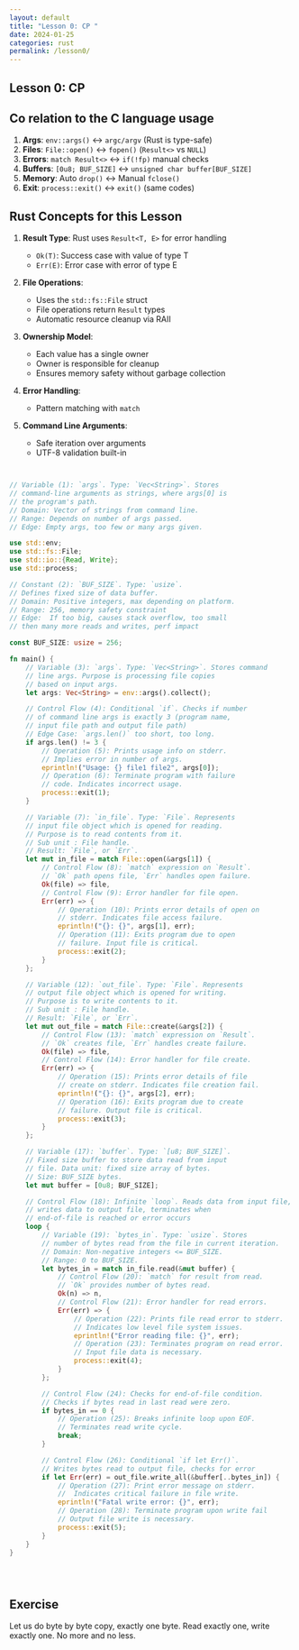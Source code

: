 ```yaml
---
layout: default
title: "Lesson 0: CP "
date: 2024-01-25
categories: rust
permalink: /lesson0/
---
```


## Lesson 0: CP

## Co relation to the C language usage

1. **Args**: `env::args()` ↔ `argc/argv` (Rust is type-safe)  
2. **Files**: `File::open()` ↔ `fopen()` (`Result<>` vs `NULL`)  
3. **Errors**: `match Result<>` ↔ `if(!fp)` manual checks  
4. **Buffers**: `[0u8; BUF_SIZE]` ↔ `unsigned char buffer[BUF_SIZE]`  
5. **Memory**: Auto `drop()` ↔ Manual `fclose()`  
6. **Exit**: `process::exit()` ↔ `exit()` (same codes)

## Rust Concepts for this Lesson

1. **Result Type**: Rust uses `Result<T, E>` for error handling
   - `Ok(T)`: Success case with value of type T
   - `Err(E)`: Error case with error of type E

2. **File Operations**:
   - Uses the `std::fs::File` struct
   - File operations return `Result` types
   - Automatic resource cleanup via RAII

3. **Ownership Model**:
   - Each value has a single owner
   - Owner is responsible for cleanup
   - Ensures memory safety without garbage collection

4. **Error Handling**:
   - Pattern matching with `match`

5. **Command Line Arguments**:
   - Safe iteration over arguments
   - UTF-8 validation built-in

```rust


// Variable (1): `args`. Type: `Vec<String>`. Stores
// command-line arguments as strings, where args[0] is
// the program's path.
// Domain: Vector of strings from command line.
// Range: Depends on number of args passed.
// Edge: Empty args, too few or many args given.

use std::env;
use std::fs::File;
use std::io::{Read, Write};
use std::process;

// Constant (2): `BUF_SIZE`. Type: `usize`.
// Defines fixed size of data buffer.
// Domain: Positive integers, max depending on platform.
// Range: 256, memory safety constraint
// Edge:  If too big, causes stack overflow, too small
// then many more reads and writes, perf impact

const BUF_SIZE: usize = 256;

fn main() {
    // Variable (3): `args`. Type: `Vec<String>`. Stores command
    // line args. Purpose is processing file copies
    // based on input args.
    let args: Vec<String> = env::args().collect();

    // Control Flow (4): Conditional `if`. Checks if number
    // of command line args is exactly 3 (program name,
    // input file path and output file path)
    // Edge Case: `args.len()` too short, too long.
    if args.len() != 3 {
        // Operation (5): Prints usage info on stderr.
        // Implies error in number of args.
        eprintln!("Usage: {} file1 file2", args[0]);
        // Operation (6): Terminate program with failure
        // code. Indicates incorrect usage.
        process::exit(1);
    }

    // Variable (7): `in_file`. Type: `File`. Represents
    // input file object which is opened for reading.
    // Purpose is to read contents from it.
    // Sub unit : File handle.
    // Result: `File`, or `Err`.
    let mut in_file = match File::open(&args[1]) {
        // Control Flow (8): `match` expression on `Result`.
        // `Ok` path opens file, `Err` handles open failure.
        Ok(file) => file,
        // Control Flow (9): Error handler for file open.
        Err(err) => {
            // Operation (10): Prints error details of open on
            // stderr. Indicates file access failure.
            eprintln!("{}: {}", args[1], err);
            // Operation (11): Exits program due to open
            // failure. Input file is critical.
            process::exit(2);
        }
    };

    // Variable (12): `out_file`. Type: `File`. Represents
    // output file object which is opened for writing.
    // Purpose is to write contents to it.
    // Sub unit : File handle.
    // Result: `File`, or `Err`.
    let mut out_file = match File::create(&args[2]) {
        // Control Flow (13): `match` expression on `Result`.
        // `Ok` creates file, `Err` handles create failure.
        Ok(file) => file,
        // Control Flow (14): Error handler for file create.
        Err(err) => {
            // Operation (15): Prints error details of file
            // create on stderr. Indicates file creation fail.
            eprintln!("{}: {}", args[2], err);
            // Operation (16): Exits program due to create
            // failure. Output file is critical.
            process::exit(3);
        }
    };

    // Variable (17): `buffer`. Type: `[u8; BUF_SIZE]`.
    // Fixed size buffer to store data read from input
    // file. Data unit: fixed size array of bytes.
    // Size: BUF_SIZE bytes.
    let mut buffer = [0u8; BUF_SIZE];

    // Control Flow (18): Infinite `loop`. Reads data from input file,
    // writes data to output file, terminates when
    // end-of-file is reached or error occurs
    loop {
        // Variable (19): `bytes_in`. Type: `usize`. Stores
        // number of bytes read from the file in current iteration.
        // Domain: Non-negative integers <= BUF_SIZE.
        // Range: 0 to BUF_SIZE.
        let bytes_in = match in_file.read(&mut buffer) {
            // Control Flow (20): `match` for result from read.
            // `Ok` provides number of bytes read.
            Ok(n) => n,
            // Control Flow (21): Error handler for read errors.
            Err(err) => {
                // Operation (22): Prints file read error to stderr.
                // Indicates low level file system issues.
                eprintln!("Error reading file: {}", err);
                // Operation (23): Terminates program on read error.
                // Input file data is necessary.
                process::exit(4);
            }
        };

        // Control Flow (24): Checks for end-of-file condition.
        // Checks if bytes read in last read were zero.
        if bytes_in == 0 {
            // Operation (25): Breaks infinite loop upon EOF.
            // Terminates read write cycle.
            break;
        }

        // Control Flow (26): Conditional `if let Err()`.
        // Writes bytes read to output file, checks for error
        if let Err(err) = out_file.write_all(&buffer[..bytes_in]) {
            // Operation (27): Print error message on stderr.
            //  Indicates critical failure in file write.
            eprintln!("Fatal write error: {}", err);
            // Operation (28): Terminate program upon write fail
            // Output file write is necessary.
            process::exit(5);
        }
    }
}





```

## Exercise

Let us do byte by byte copy, exactly one byte. Read exactly one, write exactly one. No more and no less.
